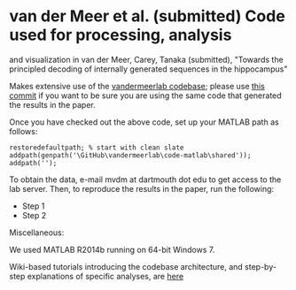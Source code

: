 # van der Meer et al. (submitted) Code used for processing, analysis
and visualization in van der Meer, Carey, Tanaka (submitted), "Towards
the principled decoding of internally generated sequences in the
hippocampus"

Makes extensive use of the
[vandermeerlab codebase](https://github.com/mvdm/vandermeerlab);
please use
[this commit](TBC)
if you want to be sure you are using the same code that generated the
results in the paper.

Once you have checked out the above code, set up your MATLAB path as follows:

```
restoredefaultpath; % start with clean slate
addpath(genpath('\GitHub\vandermeerlab\code-matlab\shared'));
addpath('');
```

To obtain the data, e-mail mvdm at dartmouth dot edu to get access to
the lab server. Then, to reproduce the results in the paper, run the
following:

- Step 1
- Step 2

Miscellaneous:

We used MATLAB R2014b running on 64-bit Windows 7.

Wiki-based tutorials introducing the codebase architecture, and
step-by-step explanations of specific analyses, are
[here](http://ctnsrv.uwaterloo.ca/vandermeerlab/doku.php?id=analysis:course-w16)
